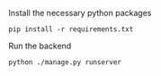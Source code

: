 Install the necessary python packages
```
pip install -r requirements.txt
```
Run the backend
```
python ./manage.py runserver
```
